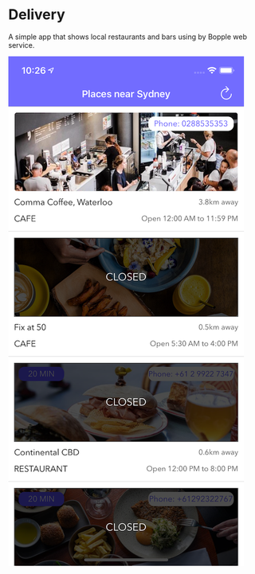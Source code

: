 # Delivery

A simple app that shows local restaurants and bars using by Bopple web service.

![Screenshot](/delivery_screenshot.png)
